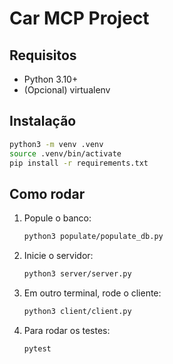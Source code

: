 # Car MCP Project

## Requisitos

- Python 3.10+
- (Opcional) virtualenv

## Instalação

```bash
python3 -m venv .venv
source .venv/bin/activate
pip install -r requirements.txt
```

## Como rodar

1. Popule o banco:
   ```bash
   python3 populate/populate_db.py
   ```

2. Inicie o servidor:
   ```bash
   python3 server/server.py
   ```

3. Em outro terminal, rode o cliente:
   ```bash
   python3 client/client.py
   ```

4. Para rodar os testes:
   ```bash
   pytest
   ```
